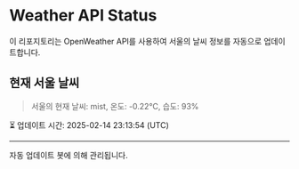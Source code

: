 
# Weather API Status

이 리포지토리는 OpenWeather API를 사용하여 서울의 날씨 정보를 자동으로 업데이트합니다.

## 현재 서울 날씨
> 서울의 현재 날씨: mist, 온도: -0.22°C, 습도: 93%

⏳ 업데이트 시간: 2025-02-14 23:13:54 (UTC)

---
자동 업데이트 봇에 의해 관리됩니다.
